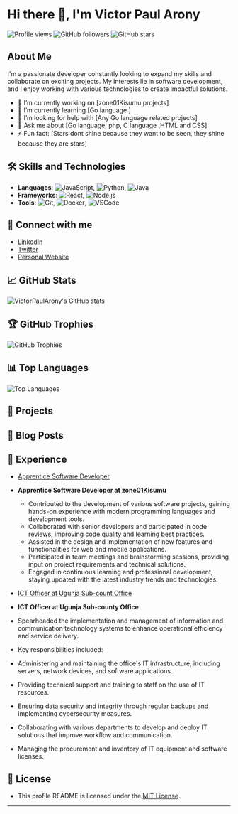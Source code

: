 # Hi there 👋, I'm Victor Paul Arony

![Profile views](https://gpvc.arturio.dev/VictorPaulArony)
![GitHub followers](https://img.shields.io/github/followers/VictorPaulArony?style=social)
![GitHub stars](https://img.shields.io/github/stars/VictorPaulArony?style=social)

## About Me
I'm a passionate developer constantly looking to expand my skills and collaborate on exciting projects. My interests lie in software development, and I enjoy working with various technologies to create impactful solutions.

- 🔭 I’m currently working on [zone01Kisumu projects]
- 🌱 I’m currently learning [Go language ]
- 🤔 I’m looking for help with [Any Go language related projects]
- 💬 Ask me about [Go language, php, C language ,HTML and CSS]
- ⚡ Fun fact: [Stars dont shine because they want to be seen, they shine because they are stars]

## 🛠️ Skills and Technologies
- **Languages**: ![JavaScript](https://img.shields.io/badge/-JavaScript-black?style=flat-square&logo=javascript), ![Python](https://img.shields.io/badge/-Python-black?style=flat-square&logo=python), ![Java](https://img.shields.io/badge/-Java-black?style=flat-square&logo=java)
- **Frameworks**: ![React](https://img.shields.io/badge/-React-black?style=flat-square&logo=react), ![Node.js](https://img.shields.io/badge/-Node.js-black?style=flat-square&logo=node.js)
- **Tools**: ![Git](https://img.shields.io/badge/-Git-black?style=flat-square&logo=git), ![Docker](https://img.shields.io/badge/-Docker-black?style=flat-square&logo=docker), ![VSCode](https://img.shields.io/badge/-VSCode-black?style=flat-square&logo=visual-studio-code)

## 🔗 Connect with me
- [LinkedIn](https://www.linkedin.com/in/yourlinkedin)
- [Twitter](https://twitter.com/yourtwitter)
- [Personal Website](https://yourwebsite.com)

## 📈 GitHub Stats
![VictorPaulArony's GitHub stats](https://github-readme-stats.vercel.app/api?username=VictorPaulArony&show_icons=true&hide_border=true&theme=dark)

## 🏆 GitHub Trophies
![GitHub Trophies](https://github-profile-trophy.vercel.app/?username=VictorPaulArony&theme=darkhub)

## 📊 Top Languages
![Top Languages](https://github-readme-stats.vercel.app/api/top-langs/?username=VictorPaulArony&layout=compact&theme=dark)

## 🚀 Projects
<!--
- [Project Name](https://github.com/VictorPaulArony/project-repo) - A brief description of the project.
- [Another Project](https://github.com/VictorPaulArony/another-project-repo) - A brief description of this project.
-->
## 📄 Blog Posts
<!-- BLOG-POST-LIST:START -->
<!-- BLOG-POST-LIST:END -->

## 💼 Experience
- [Apprentice Software Developer](https://https://learn.zone01kisumu.ke/)
- **Apprentice Software Developer at zone01Kisumu**
  - Contributed to the development of various software projects, gaining hands-on experience with modern programming languages and development tools.
  - Collaborated with senior developers and participated in code reviews, improving code quality and learning best practices.
  - Assisted in the design and implementation of new features and functionalities for web and mobile applications.
  - Participated in team meetings and brainstorming sessions, providing input on project requirements and technical solutions.
  - Engaged in continuous learning and professional development, staying updated with the latest industry trends and technologies.

- [ICT Officer at Ugunja Sub-count Office](https://companywebsite.com)
- **ICT Officer at Ugunja Sub-county Office**
- Spearheaded the implementation and management of information and communication technology systems to enhance operational efficiency and service delivery.
-  Key responsibilities included:
  - Administering and maintaining the office's IT infrastructure, including servers, network devices, and software applications.
  - Providing technical support and training to staff on the use of IT resources.
  - Ensuring data security and integrity through regular backups and implementing cybersecurity measures.
  - Collaborating with various departments to develop and deploy IT solutions that improve workflow and communication.
  - Managing the procurement and inventory of IT equipment and software licenses.


## 📝 License
- This profile README is licensed under the [MIT License](LICENSE).

---


